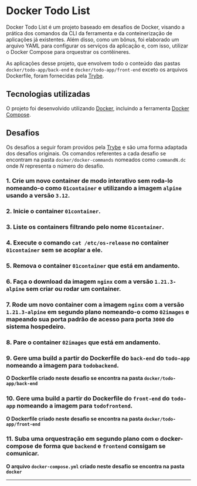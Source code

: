 # Docker Todo List

Docker Todo List é um projeto baseado em desafios de Docker, visando a prática dos comandos da CLI da ferramenta e da conteinerização de aplicações já existentes. Além disso, como um bônus, foi elaborado um arquivo YAML para configurar os serviços da aplicação e, com isso, utilizar o Docker Compose para orquestrar os contêineres.

As aplicações desse projeto, que envolvem todo o conteúdo das pastas `docker/todo-app/back-end` e `docker/todo-app/front-end` exceto os arquivos Dockerfile, foram fornecidas pela [Trybe](https://betrybe.com).

## Tecnologias utilizadas

O projeto foi desenvolvido utilizando [Docker](https://www.docker.com/), incluindo a ferramenta [Docker Compose](https://docs.docker.com/compose/).

## Desafios

Os desafios a seguir foram providos pela [Trybe](https://betrybe.com) e são uma forma adaptada dos desafios originais. Os comandos referentes a cada desafio se encontram na pasta `docker/docker-commands` nomeados como `commandN.dc` onde _N_ representa o número do desafio.

### 1. Crie um novo container de modo interativo sem roda-lo nomeando-o como `01container` e utilizando a imagem `alpine` usando a versão `3.12`.

### 2. Inicie o container `01container`.

### 3. Liste os containers filtrando pelo nome `01container`.

### 4. Execute o comando `cat /etc/os-release` no container `01container` sem se acoplar a ele.

### 5. Remova o container `01container` que está em andamento.

### 6. Faça o download da imagem `nginx` com a versão `1.21.3-alpine` sem criar ou rodar um container.

### 7. Rode um novo container com a imagem `nginx` com a versão `1.21.3-alpine` em segundo plano nomeando-o como `02images` e mapeando sua porta padrão de acesso para porta `3000` do sistema hospedeiro.

### 8. Pare o container `02images` que está em andamento.

### 9. Gere uma build a partir do Dockerfile do `back-end` do `todo-app` nomeando a imagem para `todobackend`.

**O Dockerfile criado neste desafio se encontra na pasta `docker/todo-app/back-end`**

### 10. Gere uma build a partir do Dockerfile do `front-end` do `todo-app` nomeando a imagem para `todofrontend`.

**O Dockerfile criado neste desafio se encontra na pasta `docker/todo-app/front-end`**

### 11. Suba uma orquestração em segundo plano com o docker-compose de forma que `backend` e `frontend` consigam se comunicar.

**O arquivo `docker-compose.yml` criado neste desafio se encontra na pasta `docker`**

---
